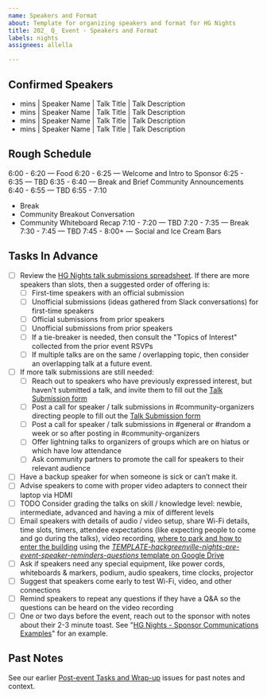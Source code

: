 ```yaml
---
name: Speakers and Format
about: Template for organizing speakers and format for HG Nights
title: 202_ Q_ Event - Speakers and Format
labels: nights
assignees: allella

---
```


## Confirmed Speakers

- mins  | Speaker Name | Talk Title | Talk Description
- mins  | Speaker Name | Talk Title | Talk Description
- mins  | Speaker Name | Talk Title | Talk Description
- mins  | Speaker Name | Talk Title | Talk Description

## Rough Schedule

6:00 - 6:20 — Food
6:20 - 6:25 — Welcome and Intro to Sponsor
6:25 - 6:35 — TBD
6:35 - 6:40 — Break and Brief Community Announcements
6:40 - 6:55 — TBD
6:55 - 7:10
- Break
- Community Breakout Conversation
- Community Whiteboard Recap
7:10 - 7:20 — TBD
7:20 - 7:35 — Break
7:30 - 7:45 — TBD
7:45 - 8:00+ — Social and Ice Cream Bars

## Tasks In Advance
- [ ] Review the [HG Nights talk submissions spreadsheet](https://docs.google.com/spreadsheets/d/1jOvH-iBS9c84flUriNKxrvy25KTS8FnhHuto4PkaXt4/edit?gid=359534720#gid=359534720).  If there are more speakers than slots, then a suggested order of offering is:
  - [ ] First-time speakers with an official submission
  - [ ] Unofficial submissions (ideas gathered from Slack conversations) for first-time speakers
  - [ ] Official submissions from prior speakers
  - [ ] Unofficial submissions from prior speakers
  - [ ] If a tie-breaker is needed, then consult the "Topics of Interest" collected from the prior event RSVPs
  - [ ] If multiple talks are on the same / overlapping topic, then consider an overlapping talk at a future event.
- [ ] If more talk submissions are still needed:
  - [ ] Reach out to speakers who have previously expressed interest, but haven't submitted a talk, and invite them to fill out the [Talk Submission form](https://forms.gle/gudqeQwpjQmR7QLV6)
  - [ ] Post a call for speaker / talk submissions in #community-organizers directing people to fill out the [Talk Submission form](https://forms.gle/gudqeQwpjQmR7QLV6)
  - [ ] Post a call for speaker / talk submissions in #general or #random a week or so after posting in #community-organizers
  - [ ] Offer lightning talks to organizers of groups which are on hiatus or which have low attendance
  - [ ] Ask community partners to promote the call for speakers to their relevant audience
- [ ] Have a backup speaker for when someone is sick or can’t make it.
- [ ] Advise speakers to come with proper video adapters to connect their laptop via HDMI
- [ ] TODO Consider grading the talks on skill / knowledge level: newbie, intermediate, advanced and having a mix of different levels
- [ ] Email speakers with details of audio / video setup, share Wi-Fi details, time slots, timers, attendee expectations (like expecting people to come and go during the talks), video recording, [where to park and how to enter the building](https://joinopenworks.com/guest-access) using the [_TEMPLATE-hackgreenville-nights-pre-event-speaker-reminders-questions_ template on Google Drive](https://drive.google.com/drive/folders/17wq1n9VCUMTiyZSKHL61mW6Xte5DKWjb)
- [ ] Ask if speakers need any special equipment, like power cords, whiteboards & markers, podium, audio speakers, time clocks, projector
- [ ] Suggest that speakers come early to test Wi-Fi, video, and other connections
- [ ] Remind speakers to repeat any questions if they have a Q&A so the questions can be heard on the video recording
- [ ] One or two days before the event, reach out to the sponsor with notes about their 2-3 minute toast. See "[HG Nights - Sponsor Communications Examples](https://docs.google.com/document/d/1WKbh_MVxDDwmUQ4HLQNd6CKACxq34Icwhnyp0mgEyUE/)" for an example.

## Past Notes
See our earlier [Post-event Tasks and Wrap-up](https://github.com/hackgvl/nights/issues?q=speakers%3Atitle+is%3Aissue) issues for past notes and context.
